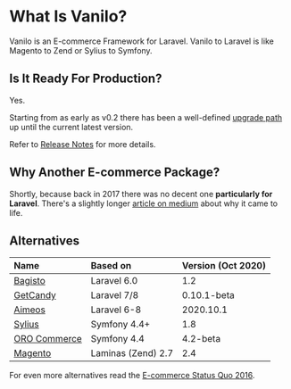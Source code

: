 # What Is Vanilo?

Vanilo is an E-commerce Framework for Laravel. Vanilo to Laravel is like Magento to Zend or Sylius
to Symfony.

## Is It Ready For Production?

Yes.

Starting from as early as v0.2 there has been a well-defined [upgrade path](upgrade.md) up until the
current latest version.

Refer to [Release Notes](releases.md) for more details.

## Why Another E-commerce Package?

Shortly, because back in 2017 there was no decent one **particularly for Laravel**. There's a slightly
longer
[article on medium](https://medium.com/@attilafulop/e-commerce-platform-for-laravel-c09a2bcfe8c6)
about why it came to life.

## Alternatives

| Name                                         | Based on              | Version (Oct 2020) |
|:---------------------------------------------|:----------------------|:-------------------|
| [Bagisto](https://bagisto.com/en/)           | Laravel 6.0           | 1.2                |
| [GetCandy](https://getcandy.io/)             | Laravel 7/8           | 0.10.1-beta        |
| [Aimeos](https://aimeos.org/)                | Laravel 6-8           | 2020.10.1          |
| [Sylius](http://sylius.org/)                 | Symfony 4.4+          | 1.8                |
| [ORO Commerce](https://www.orocommerce.com/) | Symfony 4.4           | 4.2-beta           |
| [Magento](https://magento.com/)              | Laminas (Zend) 2.7    | 2.4                |

For even more alternatives read the
[E-commerce Status Quo 2016](https://blog.fortrabbit.com/ecommerce-status-quo-2016).
